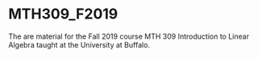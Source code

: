 # MTH309_F2019
The are material for the Fall 2019 course MTH 309 Introduction to Linear Algebra taught at the University at Buffalo.
